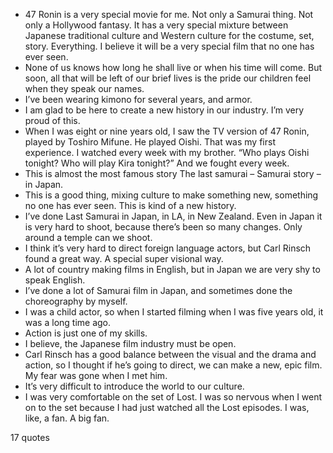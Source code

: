  - 47 Ronin is a very special movie for me. Not only a Samurai thing. Not only a Hollywood fantasy. It has a very special mixture between Japanese traditional culture and Western culture for the costume, set, story. Everything. I believe it will be a very special film that no one has ever seen.
 - None of us knows how long he shall live or when his time will come. But soon, all that will be left of our brief lives is the pride our children feel when they speak our names.
 - I’ve been wearing kimono for several years, and armor.
 - I am glad to be here to create a new history in our industry. I’m very proud of this.
 - When I was eight or nine years old, I saw the TV version of 47 Ronin, played by Toshiro Mifune. He played Oishi. That was my first experience. I watched every week with my brother. “Who plays Oishi tonight? Who will play Kira tonight?” And we fought every week.
 - This is almost the most famous story The last samurai – Samurai story – in Japan.
 - This is a good thing, mixing culture to make something new, something no one has ever seen. This is kind of a new history.
 - I’ve done Last Samurai in Japan, in LA, in New Zealand. Even in Japan it is very hard to shoot, because there’s been so many changes. Only around a temple can we shoot.
 - I think it’s very hard to direct foreign language actors, but Carl Rinsch found a great way. A special super visional way.
 - A lot of country making films in English, but in Japan we are very shy to speak English.
 - I’ve done a lot of Samurai film in Japan, and sometimes done the choreography by myself.
 - I was a child actor, so when I started filming when I was five years old, it was a long time ago.
 - Action is just one of my skills.
 - I believe, the Japanese film industry must be open.
 - Carl Rinsch has a good balance between the visual and the drama and action, so I thought if he’s going to direct, we can make a new, epic film. My fear was gone when I met him.
 - It’s very difficult to introduce the world to our culture.
 - I was very comfortable on the set of Lost. I was so nervous when I went on to the set because I had just watched all the Lost episodes. I was, like, a fan. A big fan.

17 quotes